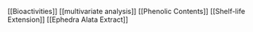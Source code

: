 [[Bioactivities]]
[[multivariate analysis]]
[[Phenolic Contents]]
[[Shelf-life Extension]]
[[Ephedra Alata Extract]]
